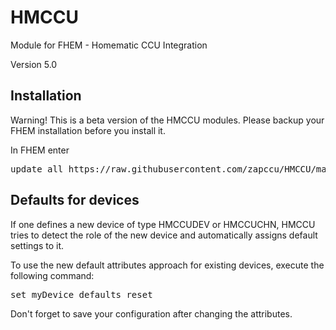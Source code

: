 # HMCCU
Module for FHEM - Homematic CCU Integration

Version 5.0

<h2>Installation</h2>
Warning! This is a beta version of the HMCCU modules. Please backup your FHEM installation before you install it.

In FHEM enter
<pre>update all https://raw.githubusercontent.com/zapccu/HMCCU/master/controls_HMCCU.txt</pre>

<h2>Defaults for devices</h2>
If one defines a new device of type HMCCUDEV or HMCCUCHN, HMCCU tries to detect the role of the new device and automatically assigns default settings to it.

To use the new default attributes approach for existing devices, execute the following command:

<pre>set myDevice defaults reset</pre>

Don't forget to save your configuration after changing the attributes.
